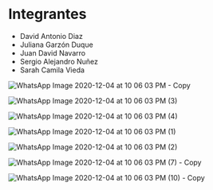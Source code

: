 ﻿﻿
# Integrantes

- David Antonio Diaz
- Juliana Garzón Duque
- Juan David Navarro
- Sergio Alejandro Nuñez
- Sarah Camila Vieda



![WhatsApp Image 2020-12-04 at 10 06 03 PM - Copy](https://user-images.githubusercontent.com/43153078/101233661-5e915600-3687-11eb-988d-365e9f62a17f.jpeg)

![WhatsApp Image 2020-12-04 at 10 06 03 PM (3)](https://user-images.githubusercontent.com/43153078/101233678-85e82300-3687-11eb-8307-2b10a36ba0f0.jpeg)

![WhatsApp Image 2020-12-04 at 10 06 03 PM (4)](https://user-images.githubusercontent.com/43153078/101233680-8680b980-3687-11eb-9949-c597a81fbdea.jpeg)

![WhatsApp Image 2020-12-04 at 10 06 03 PM (1)](https://user-images.githubusercontent.com/43153078/101233751-23435700-3688-11eb-84af-b500ede3208b.jpeg)

![WhatsApp Image 2020-12-04 at 10 06 03 PM (2)](https://user-images.githubusercontent.com/43153078/101233752-23dbed80-3688-11eb-927c-f6045c6e0c14.jpeg)

![WhatsApp Image 2020-12-04 at 10 06 03 PM (7) - Copy](https://user-images.githubusercontent.com/43153078/101233753-23dbed80-3688-11eb-903b-c4be2c419f27.jpeg)

![WhatsApp Image 2020-12-04 at 10 06 03 PM (10) - Copy](https://user-images.githubusercontent.com/43153078/101233755-23dbed80-3688-11eb-8b0f-221eecc51ec9.jpeg)
